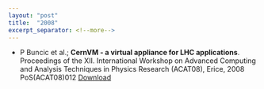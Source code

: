 ```yaml
---
layout: "post"
title:  "2008"
excerpt_separator: <!--more-->
---
```


- P Buncic et al.; **CernVM - a virtual appliance for LHC applications**. Proceedings of the XII. International Workshop on Advanced Computing and Analysis Techniques in Physics Research (ACAT08), Erice, 2008 PoS(ACAT08)012 [Download](http://pos.sissa.it/cgi-bin/reader/conf.cgi?confid=70)

<!--more-->